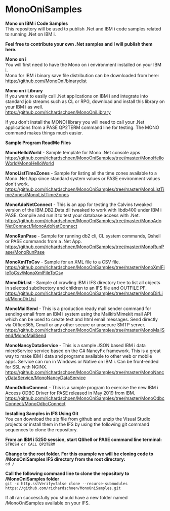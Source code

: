 # MonoOniSamples

**Mono on IBM i Code Samples**<br>
This repository will be used to publish .Net and IBM i code samples related to running .Net on IBM i.<br>

**Feel free to contribute your own .Net samples and I will publish them here.**<br>

**Mono on i**<br>
You will first need to have the Mono on i environment installed on your IBM i.<br>
Mono for IBM i binary save file distribution can be downloaded from here:<br>
https://github.com/MonoOni/binarydist

**Mono on i Library**<br>
If you want to easily call .Net applications on IBM i and integrate into standard job streams such as CL or RPG, download and install this library on your IBM i as well.<br>
https://github.com/richardschoen/MonoOniLibrary

If you don't install the MONOI library you will need to call your .Net applications from a PASE QP2TERM command line for testing. The MONO command makes things much easier.<br>

**Sample Program ReadMe Files**<br>

**MonoHelloWorld** - Sample template for Mono .Net console apps<br>
https://github.com/richardschoen/MonoOniSamples/tree/master/MonoHelloWorld/MonoHelloWorld

**MonoListTimeZones** - Sample for listing all the time zones available to a Mono .Net App since standard system values or PASE environment values don't work.<br> 
https://github.com/richardschoen/MonoOniSamples/tree/master/MonoListTimeZones/MonoListTimeZones

**MonoAdoNetConnect** -  This is an app for testing the Calvins tweaked version of the IBM.DB2.Data.dll tweaked to work with libdb400 under IBM i PASE. Compile and run it to test your database access with .Net.<br>
https://github.com/richardschoen/MonoOniSamples/tree/master/MonoAdoNetConnect/MonoAdoNetConnect

**MonoRunPase** - Sample for running db2 cli, CL system commands, Qshell or PASE commands from a .Net App.<br> 
https://github.com/richardschoen/MonoOniSamples/tree/master/MonoRunPase/MonoRunPase

**MonoXmlToCsv** - Sample for an XML file to a CSV file.<br> 
https://github.com/richardschoen/MonoOniSamples/tree/master/MonoXmlFileToCsv/MonoXmlFileToCsv

**MonoDirList** - Sample of crawling IBM i IFS directory tree to list all objects in selected subdirectory and children to an IFS file and OUTFILE PF.<br>
https://github.com/richardschoen/MonoOniSamples/tree/master/MonoDirList/MonoDirList

**MonoMailSend** -  This is a production ready mail sender command for sending email from an IBM i system using the Mailkit/Mimekit mail API which can be used to create text and html email messages. Send directly via Office365, Gmail or any other secure or unsecure SMTP server.<br>
https://github.com/richardschoen/MonoOniSamples/tree/master/MonoMailSend/MonoMailSend

**MonoNancyDataService** -  This is a sample JSON based IBM i data microService service based on the C# NancyFx framework. This is a great way to make IBM i data and programs available to other web or mobile apps. Service can run in Windows or Native on IBM i. Can be front-ended for SSL with NGINX.<br>
https://github.com/richardschoen/MonoOniSamples/tree/master/MonoNancyDataService/MonoNancyDataService

**MonoOdbcConnect** -  This is a sample program to exercise the new IBM i Access ODBC Driver for PASE released in May 2019 from IBM.
https://github.com/richardschoen/MonoOniSamples/tree/master/MonoOdbcConnect/MonoOdbcConnect

**Installing Samples in IFS Using Git**<br>
You can download the zip file from github and unzip the Visual Studio projects or install them in the IFS by using the following git command sequences to clone the repository.<br>

**From an IBM i 5250 session, start QShell or PASE command line terminal:**<br>
`STRQSH or CALL QP2TERM`

**Change to the root folder. For this example we will be cloning code to /MonoOniSamples IFS directory from the root directory:**<br>
`cd /`

**Call the following command line to clone the repository to /MonoOniSamples folder**<br>
`git -c http.sslVerify=false clone --recurse-submodules https://github.com/richardschoen/MonoOniSamples.git`

If all ran successfully you should have a new folder named /MonoOniSamples available on your IFS.<br>
 